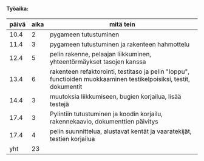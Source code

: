 #### Työaika:

 päivä | aika | mitä tein 
-------|------|-----------
 10.4 | 2 | pygameen tutustuminen 
 11.4 | 3 | pygameen tutustuminen ja rakenteen hahmottelu 
 12.4 | 5 | pelin rakenne, pelaajan liikkuminen, yhteentörmäykset tasojen kanssa 
 13.4 | 6 | rakenteen refaktorointi, testitaso ja pelin "loppu", functioiden muokkaaminen testikelpoisiksi, testit, dokumentit 
 14.4 | 3 | muutoksia liikkumiseen, bugien korjailua, lisää testejä
 17.4 | 3 | Pylintiin tutustuminen ja koodin korjailu, rakennekaavio, dokumenttien päivitys
 17.4 | 4 | pelin suunnittelua, alustavat kentät ja vaaratekijät, testien korjailua
 yht | 23 |
